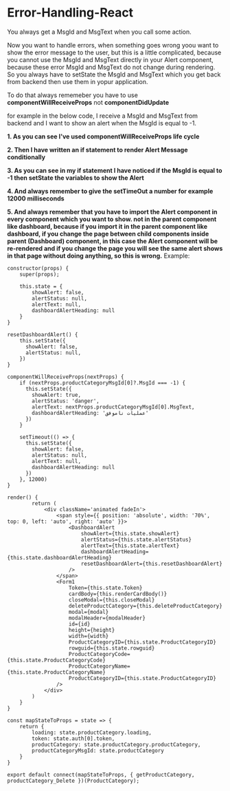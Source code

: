 # Error-Handling-React

You always get a MsgId and MsgText when you call some action.

Now you want to handle errors, when something goes wrong yoou want to show the error message to the user, but this is a little complicated, because you cannot use the MsgId and MsgText directly in your Alert component, because these error MsgId and MsgText do not change during rendering. So you always have to setState the MsgId and MsgText which you get back from backend then use them in yopur application.

To do that always rememeber you have to use **componentWillReceiveProps** not **componentDidUpdate**

for example in the below code, I receive a MsgId and MsgText from backend and I want to show an alert when the MsgId is equal to -1.

**1. As you can see I've used componentWillReceiveProps life cycle**

**2. Then I have written an if statement to render Alert Message conditionally**

**3. As you can see in my if statement I have noticed if the MsgId is equal to -1 then setState the variables to show the Alert**

**4. And always remember to give the setTimeOut a number for example 12000 milliseconds**

**5. And always remember that you have to import the Alert component in every component which you want to show. not in the parent component like dashboard, because if you import it in the parent component like dashboard, if you change the page between child components inside parent (Dashboard) component, in this case the Alert component will be re-rendered and if you change the page you will see the same alert shows in that page without doing anything, so this is wrong.**
Example:

```
constructor(props) {
    super(props);
    
    this.state = {
        showAlert: false,
        alertStatus: null,
        alertText: null,
        dashboardAlertHeading: null
    }
}

resetDashboardAlert() {
    this.setState({
      showAlert: false,
      alertStatus: null,
    })
}
 
componentWillReceiveProps(nextProps) {
    if (nextProps.productCategoryMsgId[0]?.MsgId === -1) {
      this.setState({
        showAlert: true,
        alertStatus: 'danger',
        alertText: nextProps.productCategoryMsgId[0].MsgText,
        dashboardAlertHeading: 'عملیات ناموفق'
      })
    }

    setTimeout(() => {
      this.setState({
        showAlert: false,
        alertStatus: null,
        alertText: null,
        dashboardAlertHeading: null
      })
    }, 12000)
}

render() {
        return (
            <div className='animated fadeIn'>
                <span style={{ position: 'absolute', width: '70%', top: 0, left: 'auto', right: 'auto' }}>
                    <DashboardAlert
                        showAlert={this.state.showAlert}
                        alertStatus={this.state.alertStatus}
                        alertText={this.state.alertText}
                        dashboardAlertHeading={this.state.dashboardAlertHeading}
                        resetDashboardAlert={this.resetDashboardAlert}
                    />
                </span>
                <Form1
                    Token={this.state.Token}
                    cardBody={this.renderCardBody()}
                    closeModal={this.closeModal}
                    deleteProductCategory={this.deleteProductCategory}
                    modal={modal}
                    modalHeader={modalHeader}
                    id={id}
                    height={height}
                    width={width}
                    ProductCategoryID={this.state.ProductCategoryID}
                    rowguid={this.state.rowguid}
                    ProductCategoryCode={this.state.ProductCategoryCode}
                    ProductCategoryName={this.state.ProductCategoryName}
                    ProductCategoryID={this.state.ProductCategoryID}
                />
            </div>
        )
    }
}

const mapStateToProps = state => {
    return {
        loading: state.productCategory.loading,
        token: state.auth[0].token,
        productCategory: state.productCategory.productCategory,
        productCategoryMsgId: state.productCategory
    }
}

export default connect(mapStateToProps, { getProductCategory, productCategory_Delete })(ProductCategory);
```
